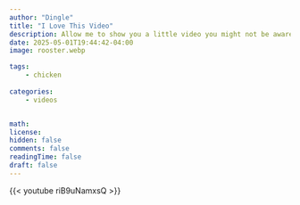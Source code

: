 ```yaml
---
author: "Dingle"
title: "I Love This Video"
description: Allow me to show you a little video you might not be aware of
date: 2025-05-01T19:44:42-04:00
image: rooster.webp

tags:
    - chicken
    
categories:
    - videos


math: 
license: 
hidden: false
comments: false
readingTime: false
draft: false
---
```


{{< youtube riB9uNamxsQ >}}
